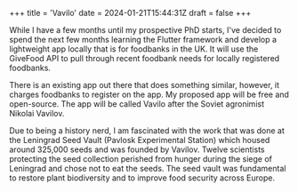 +++
title = 'Vavilo'
date = 2024-01-21T15:44:31Z
draft = false
+++

While I have a few months until my prospective PhD starts, I've decided to spend the next few months learning the Flutter framework and develop a lightweight app locally that is for foodbanks in the UK. It will use the GiveFood API to pull through recent foodbank needs for locally registered foodbanks. 

There is an existing app out there that does something similar, however, it charges foodbanks to register on the app. My proposed app will be free and open-source. The app will be called Vavilo after the Soviet agronimist Nikolai Vavilov. 

Due to being a history nerd, I am fascinated with the work that was done at the Leningrad Seed Vault (Pavlosk Experimental Station) which housed around 325,000 seeds and was founded by Vavilov. Twelve scientists protecting the seed collection perished from hunger during the siege of Leningrad and chose not to eat the seeds. The seed vault was fundamental to restore plant biodiversity and to improve food security across Europe. 

